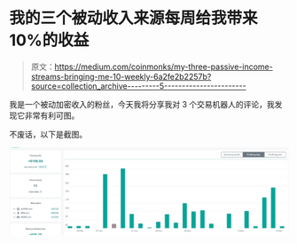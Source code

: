 # 我的三个被动收入来源每周给我带来 10%的收益

> 原文：<https://medium.com/coinmonks/my-three-passive-income-streams-bringing-me-10-weekly-6a2fe2b2257b?source=collection_archive---------5----------------------->

我是一个被动加密收入的粉丝，今天我将分享我对 3 个交易机器人的评论，我发现它非常有利可图。

不废话，以下是截图。

![](img/74b173ad9b039547aa1b397ac143412b.png)